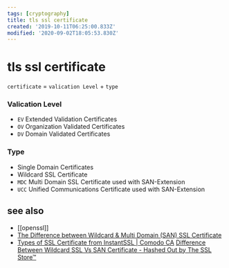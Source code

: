 ```yaml
---
tags: [cryptography]
title: tls ssl certificate
created: '2019-10-11T06:25:00.833Z'
modified: '2020-09-02T18:05:53.830Z'
---
```


# tls ssl certificate

`certificate` = `valication Level` + `type`


### Valication Level
- `EV` Extended Validation Certificates
- `OV` Organization Validated Certificates
- `DV` Domain Validated Certificates

### Type
- Single Domain Certificates
- Wildcard SSL Certificate
- `MDC` Multi Domain SSL Certificate used with SAN-Extension
- `UCC` Unified Communications Certificate used with SAN-Extension

## see also
- [[openssl]]
- [The Difference between Wildcard & Multi Domain (SAN) SSL Certificate](https://cheapsslsecurity.com/blog/the-difference-between-wildcard-and-multi-domain-san-ssl-certificate/)
- [Types of SSL Certificate from InstantSSL | Comodo CA](https://www.instantssl.com/ssl-faqs/types-of-ssl-certificate.html)
[Difference Between Wildcard SSL Vs SAN Certificate - Hashed Out by The SSL Store™](https://www.thesslstore.com/blog/difference-between-wildcard-ssl-vs-san-certificate/)
